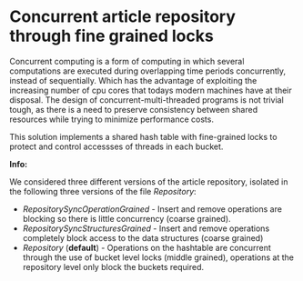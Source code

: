 # Concurrent article repository through fine grained locks
Concurrent computing is a form of computing in which several computations are executed during overlapping time periods concurrently, instead of sequentially. Which has the advantage of exploiting the increasing number of cpu cores that todays modern machines have at their disposal. The design of concurrent-multi-threaded programs is not trivial tough, as there is a need to preserve consistency between shared resources while trying to minimize performance costs.

This solution implements a shared hash table with fine-grained locks to protect and control accessses of threads in each bucket.

**Info:**

We considered three different versions of the article repository, isolated in the following three versions of the file _Repository_:
* _RepositorySyncOperationGrained_ - Insert and remove operations are blocking so there is little concurrency (coarse grained).
* _RepositorySyncStructuresGrained_ - Insert and remove operations completely block access to the data structures (coarse grained)
* _Repository_ (**default**) - Operations on the hashtable are concurrent through the use of bucket level locks (middle grained), operations at the repository level only block the buckets required.
